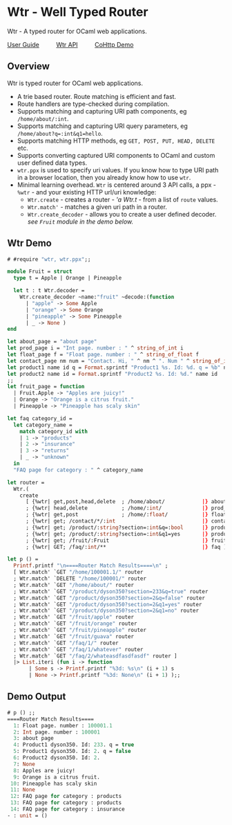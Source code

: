 # Wtr - Well Typed Router 

Wtr - A typed router for OCaml web applications.

[User Guide](https://github.com/lemaetech/wtr/blob/main/tests/user_guide.md) &nbsp; &nbsp; &nbsp; &nbsp; &nbsp;[Wtr API](https://lemaetech.co.uk/wtr/wtr/Wtr/index.html)&nbsp; &nbsp; &nbsp; &nbsp; &nbsp; [CoHttp Demo](https://github.com/lemaetech/wtr/blob/main/examples/cohttp.ml)

## Overview 

Wtr is typed router for OCaml web applications. 

- A trie based router. Route matching is efficient and fast.
- Route handlers are type-checked during compilation.
- Supports matching and capturing URI path components, eg `/home/about/:int`.
- Supports matching and capturing URI query parameters, eg `/home/about?q=:int&q1=hello`.
- Supports matching HTTP methods, eg `GET, POST, PUT, HEAD, DELETE` etc.
- Supports converting captured URI components to OCaml and custom user defined data types.
- `wtr.ppx` is used to specify uri values. If you know how to type URI path in a browser location, then you already know how to use `wtr`.
- Minimal learning overhead. `Wtr` is centered around 3 API calls, a ppx -`%wtr` - and your existing HTTP url/uri knowledge:
  - `Wtr.create` - creates a router - *'a Wtr.t* - from a list of `route` values.
  - `Wtr.match'` - matches a given uri path in a router.
  - `Wtr.create_decoder` - allows you to create a user defined decoder. *see `Fruit` module in the demo below.*

## Wtr Demo

```ocaml
# #require "wtr, wtr.ppx";;
```

```ocaml
module Fruit = struct
  type t = Apple | Orange | Pineapple

  let t : t Wtr.decoder =
    Wtr.create_decoder ~name:"fruit" ~decode:(function
      | "apple" -> Some Apple
      | "orange" -> Some Orange
      | "pineapple" -> Some Pineapple
      | _ -> None )
end

let about_page = "about page"
let prod_page i = "Int page. number : " ^ string_of_int i
let float_page f = "Float page. number : " ^ string_of_float f
let contact_page nm num = "Contact. Hi, " ^ nm ^ ". Num " ^ string_of_int num
let product1 name id q = Format.sprintf "Product1 %s. Id: %d. q = %b" name id q
let product2 name id = Format.sprintf "Product2 %s. Id: %d." name id
;;
let fruit_page = function
  | Fruit.Apple -> "Apples are juicy!"
  | Orange -> "Orange is a citrus fruit."
  | Pineapple -> "Pineapple has scaly skin"

let faq category_id =
  let category_name =
    match category_id with
    | 1 -> "products"
    | 2 -> "insurance"
    | 3 -> "returns"
    | _ -> "unknown"
  in
  "FAQ page for category : " ^ category_name

let router =
  Wtr.(
    create
      [ {%wtr| get,post,head,delete  ; /home/about/            |} about_page
      ; {%wtr| head,delete           ; /home/:int/             |} prod_page
      ; {%wtr| get,post              ; /home/:float/           |} float_page
      ; {%wtr| get; /contact/*/:int                            |} contact_page
      ; {%wtr| get; /product/:string?section=:int&q=:bool      |} product1
      ; {%wtr| get; /product/:string?section=:int&q1=yes       |} product2
      ; {%wtr| get; /fruit/:Fruit                              |} fruit_page
      ; {%wtr| GET; /faq/:int/**                               |} faq ])

let p () = 
  Printf.printf "\n====Router Match Results====\n" ;
  [ Wtr.match' `GET "/home/100001.1/" router
  ; Wtr.match' `DELETE "/home/100001/" router
  ; Wtr.match' `GET "/home/about/" router
  ; Wtr.match' `GET "/product/dyson350?section=233&q=true" router
  ; Wtr.match' `GET "/product/dyson350?section=2&q=false" router
  ; Wtr.match' `GET "/product/dyson350?section=2&q1=yes" router
  ; Wtr.match' `GET "/product/dyson350?section=2&q1=no" router
  ; Wtr.match' `GET "/fruit/apple" router
  ; Wtr.match' `GET "/fruit/orange" router
  ; Wtr.match' `GET "/fruit/pineapple" router
  ; Wtr.match' `GET "/fruit/guava" router
  ; Wtr.match' `GET "/faq/1/" router
  ; Wtr.match' `GET "/faq/1/whatever" router
  ; Wtr.match' `GET "/faq/2/whateasdfasdfasdf" router ]
  |> List.iteri (fun i -> function
       | Some s -> Printf.printf "%3d: %s\n" (i + 1) s
       | None -> Printf.printf "%3d: None\n" (i + 1) );;
```

## Demo Output

```ocaml
# p () ;;
====Router Match Results====
  1: Float page. number : 100001.1
  2: Int page. number : 100001
  3: about page
  4: Product1 dyson350. Id: 233. q = true
  5: Product1 dyson350. Id: 2. q = false
  6: Product2 dyson350. Id: 2.
  7: None
  8: Apples are juicy!
  9: Orange is a citrus fruit.
 10: Pineapple has scaly skin
 11: None
 12: FAQ page for category : products
 13: FAQ page for category : products
 14: FAQ page for category : insurance
- : unit = ()
```
